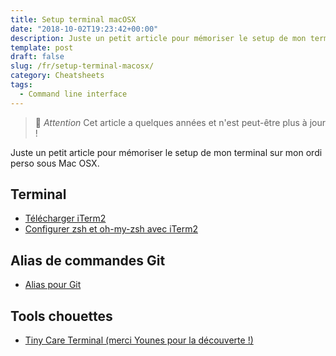 ```yaml
---
title: Setup terminal macOSX
date: "2018-10-02T19:23:42+00:00"
description: Juste un petit article pour mémoriser le setup de mon terminal sur mon ordi perso sous Mac OSX.
template: post
draft: false
slug: /fr/setup-terminal-macosx/ 
category: Cheatsheets
tags:
  - Command line interface
---
```



> 👴 _Attention_ Cet article a quelques années et n'est peut-être plus à jour !

Juste un petit article pour mémoriser le setup de mon terminal sur mon ordi perso sous Mac OSX.

## Terminal

  * [Télécharger iTerm2](https://www.iterm2.com/downloads.html)
  * [Configurer zsh et oh-my-zsh avec iTerm2](https://medium.com/ayuth/iterm2-zsh-oh-my-zsh-the-most-power-full-of-terminal-on-macos-bdb2823fb04c)

## Alias de commandes Git

  * [Alias pour Git](https://dev.to/robertcoopercode/using-aliases-to-speed-up-your-git-workflow-2f5a?utm_source=digest_mailer&utm_medium=email&utm_campaign=digest_email)

## Tools chouettes

  * [Tiny Care Terminal (merci Younes pour la découverte !)](https://github.com/notwaldorf/tiny-care-terminal)
